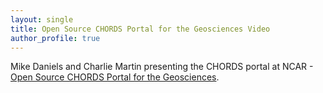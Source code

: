 ```yaml
---
layout: single
title: Open Source CHORDS Portal for the Geosciences Video
author_profile: true
---
```


Mike Daniels and Charlie Martin presenting the CHORDS portal at NCAR - [Open Source CHORDS Portal for the Geosciences](https://www.youtube.com/watch?v=W4isltbTFJo).
